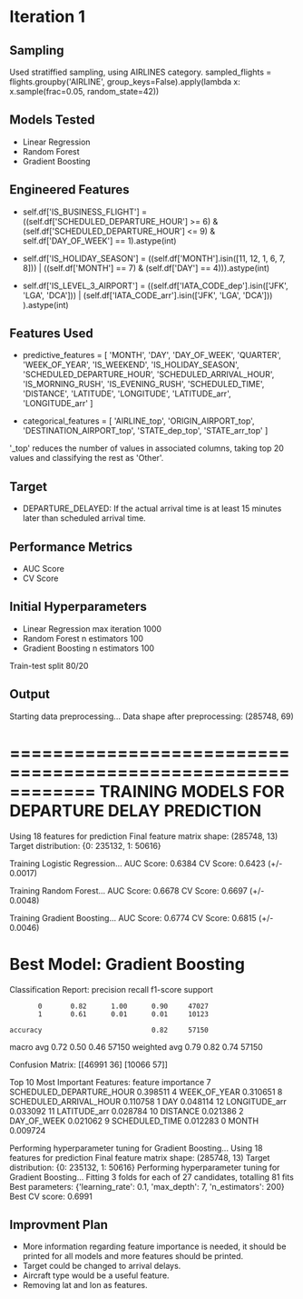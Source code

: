 # Iteration 1

## Sampling 

Used stratiffied sampling, using AIRLINES category.
sampled_flights = flights.groupby('AIRLINE', group_keys=False).apply(lambda x: x.sample(frac=0.05, random_state=42))


## Models Tested
* Linear Regression
* Random Forest
* Gradient Boosting


## Engineered Features 

* self.df['IS_BUSINESS_FLIGHT'] = ((self.df['SCHEDULED_DEPARTURE_HOUR'] >= 6) & 
                                     (self.df['SCHEDULED_DEPARTURE_HOUR'] <= 9) & self.df['DAY_OF_WEEK'] == 1).astype(int)
        
* self.df['IS_HOLIDAY_SEASON'] = ((self.df['MONTH'].isin([11, 12, 1, 6, 7, 8])) | 
                                       ((self.df['MONTH'] == 7) & (self.df['DAY'] == 4))).astype(int)
        
* self.df['IS_LEVEL_3_AIRPORT'] = ((self.df['IATA_CODE_dep'].isin(['JFK', 'LGA', 'DCA'])) |
                                        (self.df['IATA_CODE_arr'].isin(['JFK', 'LGA', 'DCA'])) ).astype(int)

## Features Used

* predictive_features = [
            'MONTH', 'DAY', 'DAY_OF_WEEK', 'QUARTER', 'WEEK_OF_YEAR',
            'IS_WEEKEND', 'IS_HOLIDAY_SEASON',
            'SCHEDULED_DEPARTURE_HOUR', 
            'SCHEDULED_ARRIVAL_HOUR', 
            'IS_MORNING_RUSH', 'IS_EVENING_RUSH',
            'SCHEDULED_TIME', 'DISTANCE',
            'LATITUDE', 'LONGITUDE', 'LATITUDE_arr', 'LONGITUDE_arr'
        ]
        
* categorical_features = [
            'AIRLINE_top', 'ORIGIN_AIRPORT_top', 'DESTINATION_AIRPORT_top',
            'STATE_dep_top', 'STATE_arr_top'
        ]

'_top' reduces the number of values in associated columns, taking top 20 values and classifying the rest as 'Other'. 

## Target 

* DEPARTURE_DELAYED: If the actual arrival time is at least 15 minutes later than scheduled arrival time.

## Performance Metrics 

* AUC Score
* CV Score 

## Initial Hyperparameters 

* Linear Regression max iteration 1000
* Random Forest n estimators 100
* Gradient Boosting n estimators 100

Train-test split 80/20


## Output 


Starting data preprocessing...
Data shape after preprocessing: (285748, 69)

============================================================
TRAINING MODELS FOR DEPARTURE DELAY PREDICTION
============================================================
Using 18 features for prediction
Final feature matrix shape: (285748, 13)
Target distribution: {0: 235132, 1: 50616}

Training Logistic Regression...
AUC Score: 0.6384
CV Score: 0.6423 (+/- 0.0017)

Training Random Forest...
AUC Score: 0.6678
CV Score: 0.6697 (+/- 0.0048)

Training Gradient Boosting...
AUC Score: 0.6774
CV Score: 0.6815 (+/- 0.0046)

Best Model: Gradient Boosting
==================================================

Classification Report:
              precision    recall  f1-score   support

           0       0.82      1.00      0.90     47027
           1       0.61      0.01      0.01     10123

    accuracy                           0.82     57150
   macro avg       0.72      0.50      0.46     57150
weighted avg       0.79      0.82      0.74     57150


Confusion Matrix:
[[46991    36]
 [10066    57]]

Top 10 Most Important Features:
                     feature  importance
7   SCHEDULED_DEPARTURE_HOUR    0.398511
4               WEEK_OF_YEAR    0.310651
8     SCHEDULED_ARRIVAL_HOUR    0.110758
1                        DAY    0.048114
12             LONGITUDE_arr    0.033092
11              LATITUDE_arr    0.028784
10                  DISTANCE    0.021386
2                DAY_OF_WEEK    0.021062
9             SCHEDULED_TIME    0.012283
0                      MONTH    0.009724


Performing hyperparameter tuning for Gradient Boosting...
Using 18 features for prediction
Final feature matrix shape: (285748, 13)
Target distribution: {0: 235132, 1: 50616}
Performing hyperparameter tuning for Gradient Boosting...
Fitting 3 folds for each of 27 candidates, totalling 81 fits
Best parameters: {'learning_rate': 0.1, 'max_depth': 7, 'n_estimators': 200}
Best CV score: 0.6991


## Improvment Plan

* More information regarding feature importance is needed, it should be printed for all models and more features should be printed.
* Target could be changed to arrival delays.
* Aircraft type would be a useful feature. 
* Removing lat and lon as features.
